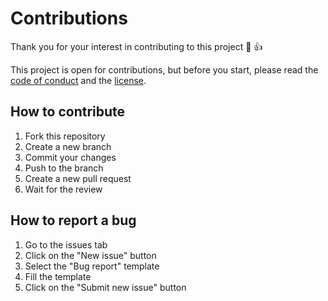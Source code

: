# Contributions

Thank you for your interest in contributing to this project :tada: :+1:

This project is open for contributions, but before you start, please read the [code of conduct](CODE_OF_CONDUCT.md) and the [license](LICENSE).

## How to contribute

1. Fork this repository
2. Create a new branch
3. Commit your changes
4. Push to the branch
5. Create a new pull request
6. Wait for the review

## How to report a bug

1. Go to the issues tab
2. Click on the "New issue" button
3. Select the "Bug report" template
4. Fill the template
5. Click on the "Submit new issue" button

